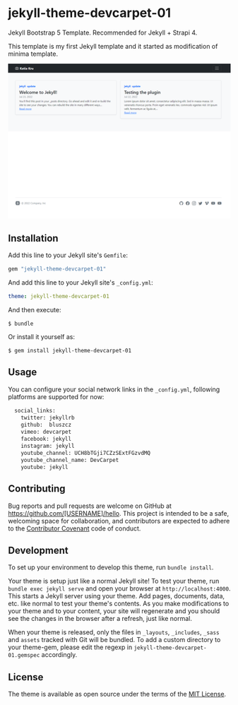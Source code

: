 # jekyll-theme-devcarpet-01

Jekyll Bootstrap 5 Template. Recommended for Jekyll + Strapi 4.

This template is my first Jekyll template and it started as modification of minima template.

![](assets/screenshot-01.png?raw=true)

## Installation

Add this line to your Jekyll site's `Gemfile`:

```ruby
gem "jekyll-theme-devcarpet-01"
```

And add this line to your Jekyll site's `_config.yml`:

```yaml
theme: jekyll-theme-devcarpet-01
```

And then execute:

    $ bundle

Or install it yourself as:

    $ gem install jekyll-theme-devcarpet-01

## Usage

You can configure your social network links in the `_config.yml`, following platforms are supported for now:

```
  social_links:
    twitter: jekyllrb
    github:  bluszcz
    vimeo: devcarpet
    facebook: jekyll
    instagram: jekyll
    youtube_channel: UCH8bTGji7CZzSExtFGzvdMQ
    youtube_channel_name: DevCarpet
    youtube: jekyll
```

## Contributing

Bug reports and pull requests are welcome on GitHub at https://github.com/[USERNAME]/hello. This project is intended to be a safe, welcoming space for collaboration, and contributors are expected to adhere to the [Contributor Covenant](http://contributor-covenant.org) code of conduct.

## Development

To set up your environment to develop this theme, run `bundle install`.

Your theme is setup just like a normal Jekyll site! To test your theme, run `bundle exec jekyll serve` and open your browser at `http://localhost:4000`. This starts a Jekyll server using your theme. Add pages, documents, data, etc. like normal to test your theme's contents. As you make modifications to your theme and to your content, your site will regenerate and you should see the changes in the browser after a refresh, just like normal.

When your theme is released, only the files in `_layouts`, `_includes`, `_sass` and `assets` tracked with Git will be bundled.
To add a custom directory to your theme-gem, please edit the regexp in `jekyll-theme-devcarpet-01.gemspec` accordingly.

## License

The theme is available as open source under the terms of the [MIT License](https://opensource.org/licenses/MIT).

